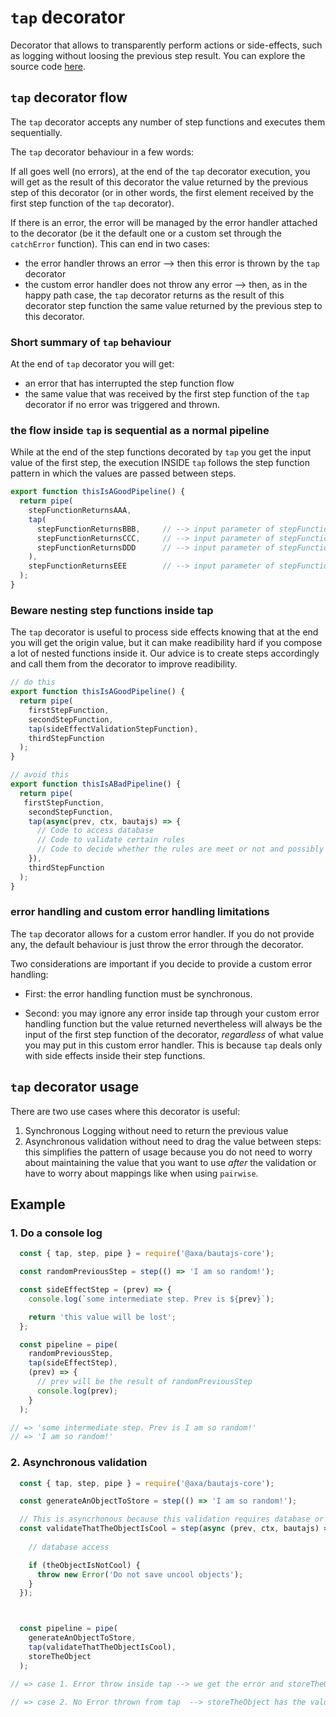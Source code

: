 # `tap` decorator

Decorator that allows to transparently perform actions or side-effects, such as logging without loosing the previous step result. You can explore the source code [here](../../packages/bautajs-core/src/decorators/tap.ts).

## `tap` decorator flow

The `tap` decorator accepts any number of step functions and executes them sequentially.

The `tap` decorator behaviour in a few words:

If all goes well (no errors), at the end of the `tap` decorator execution, you will get as the result of this decorator the value returned by the previous step of this decorator (or in other words, the first element received by the first step function of the `tap` decorator).

If there is an error, the error will be managed by the error handler attached to the decorator (be it the default one or a custom set through the `catchError` function). This can end in two cases: 
- the error handler throws an error --> then this error is thrown by the `tap` decorator
- the custom error handler does not throw any error --> then, as in the happy path case, the `tap` decorator returns as the result of this decorator step function the same value returned by the previous step to this decorator.

### Short summary of `tap` behaviour

At the end of `tap` decorator you will get:

- an error that has interrupted the step function flow
- the same value that was received by the first step function of the `tap` decorator if no error was triggered and thrown.


### the flow inside `tap` is sequential as a normal pipeline

While at the end of the step functions decorated by `tap` you get the input value of the first step, the execution INSIDE `tap` follows the step function pattern in which the values are passed between steps.

```js
export function thisIsAGoodPipeline() {
  return pipe(
    stepFunctionReturnsAAA,    
    tap(
      stepFunctionReturnsBBB,     // --> input parameter of stepFunctionReturnsBBB is AAA
      stepFunctionReturnsCCC,     // --> input parameter of stepFunctionReturnsCCC is BBB (not AAA)
      stepFunctionReturnsDDD      // --> input parameter of stepFunctionReturnsDDD is CCC (not AAA)
    ),
    stepFunctionReturnsEEE        // --> input parameter of stepFunctionReturnsEEE is AAA (CCC is lost)
  );
}


```

### Beware nesting step functions inside tap

The `tap` decorator is useful to process side effects knowing that at the end you will get the origin value, but it can make readibility hard if you compose a lot of nested functions inside it. Our advice is to create steps accordingly and call them from the decorator to improve readibility.

```javascript
// do this
export function thisIsAGoodPipeline() {
  return pipe(
    firstStepFunction,
    secondStepFunction,
    tap(sideEffectValidationStepFunction),
    thirdStepFunction
  );
}

// avoid this
export function thisIsABadPipeline() {
  return pipe(
   firstStepFunction,
    secondStepFunction,
    tap(async(prev, ctx, bautajs) => {
      // Code to access database
      // Code to validate certain rules
      // Code to decide whether the rules are meet or not and possibly throw an error
    }),
    thirdStepFunction
  );
}

```

### error handling and custom error handling limitations

The `tap` decorator allows for a custom error handler. If you do not provide any, the default behaviour is just throw the error through the decorator.

Two considerations are important if you decide to provide a custom error handling:

- First: the error handling function must be synchronous. 

- Second: you may ignore any error inside tap through your custom error handling function but the value returned nevertheless will always be the input of the first step function of the decorator, *regardless* of what value you may put in this custom error handler. This is because `tap` deals only with side effects inside their step functions.

## `tap` decorator usage

There are two use cases where this decorator is useful:

1. Synchronous Logging without need to return the previous value
2. Asynchronous validation without need to drag the value between steps: this simplifies the pattern of usage because you do not need to worry about maintaining the value that you want to use *after* the validation or have to worry about mappings like when using `pairwise`.


## Example

### 1. Do a console log

```javascript
  const { tap, step, pipe } = require('@axa/bautajs-core');

  const randomPreviousStep = step(() => 'I am so random!');

  const sideEffectStep = (prev) => {
    console.log(`some intermediate step. Prev is ${prev}`);

    return 'this value will be lost';
  };

  const pipeline = pipe(
    randomPreviousStep,
    tap(sideEffectStep),
    (prev) => {
      // prev will be the result of randomPreviousStep 
      console.log(prev);
    }
  );

// => 'some intermediate step. Prev is I am so random!'
// => 'I am so random!'
```

### 2. Asynchronous validation


```javascript
  const { tap, step, pipe } = require('@axa/bautajs-core');

  const generateAnObjectToStore = step(() => 'I am so random!');

  // This is asyncrhonous because this validation requires database or datasource access
  const validateThatTheObjectIsCool = step(async (prev, ctx, bautajs) => {
   
    // database access

    if (theObjectIsNotCool) {
      throw new Error('Do not save uncool objects');
    }
  });



  const pipeline = pipe(
    generateAnObjectToStore,
    tap(validateThatTheObjectIsCool),
    storeTheObject
  );

// => case 1. Error throw inside tap --> we get the error and storeTheObject is never called

// => case 2. No Error thrown from tap  --> storeTheObject has the value generated in generateAnObjectToStore, not the undefined returned by validateThatTheObjectIsCool
```


